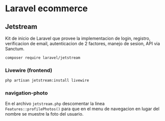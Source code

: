 # Laravel ecommerce

## Jetstream

Kit de inicio de Laravel que provee la implementacion de login, registro, verificacion de email, autenticacion de 2 factores, manejo de sesion, API via Sanctum.

```bash
composer require laravel/jetstream
```

### Livewire (frontend)

```bash
php artisan jetstream:install livewire
```

### navigation-photo

En el archivo `jetstream.php` descomentar la linea `Features::profilePhotos()` para que en el menu de navegacion en lugar del nombre se muestre la foto del usuario.
